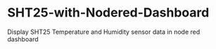 # SHT25-with-Nodered-Dashboard
Display SHT25 Temperature and Humidity sensor data in node red dashboard
